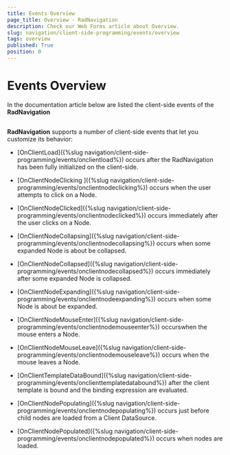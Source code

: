 ```yaml
---
title: Events Overview
page_title: Overview - RadNavigation
description: Check our Web Forms article about Overview.
slug: navigation/client-side-programming/events/overview
tags: overview
published: True
position: 0
---
```


# Events Overview



In the documentation article below are listed the client-side events of the **RadNavigation**

## 

**RadNavigation** supports a number of client-side events that let you customize its behavior:

* [OnClientLoad]({%slug navigation/client-side-programming/events/onclientload%}) occurs after the RadNavigation has been fully initialized on the client-side.

* [OnClientNodeClicking ]({%slug navigation/client-side-programming/events/onclientnodeclicking%}) occurs when the user attempts to click on a Node.

* [OnClientNodeClicked]({%slug navigation/client-side-programming/events/onclientnodeclicked%}) occurs immediately after the user clicks on a Node.

* [OnClientNodeCollapsing]({%slug navigation/client-side-programming/events/onclientnodecollapsing%}) occurs when some expanded Node is about be collapsed.

* [OnClientNodeCollapsed]({%slug navigation/client-side-programming/events/onclientnodecollapsed%}) occurs immediately after some expanded Node is collapsed.

* [OnClientNodeExpanding]({%slug navigation/client-side-programming/events/onclientnodeexpanding%}) occurs when some Node is about be expanded.

* [OnClientNodeMouseEnter]({%slug navigation/client-side-programming/events/onclientnodemouseenter%}) occurswhen the mouse enters a Node.

* [OnClientNodeMouseLeave]({%slug navigation/client-side-programming/events/onclientnodemouseleave%}) occurs when the mouse leaves a Node.

* [OnClientTemplateDataBound]({%slug navigation/client-side-programming/events/onclienttemplatedatabound%}) after the client template is bound and the binding expression are evaluated.

* [OnClientNodePopulating]({%slug navigation/client-side-programming/events/onclientnodepopulating%}) occurs just before child nodes are loaded from a Client DataSource.

* [OnClientNodePopulated]({%slug navigation/client-side-programming/events/onclientnodepopulated%}) occurs when nodes are loaded.



